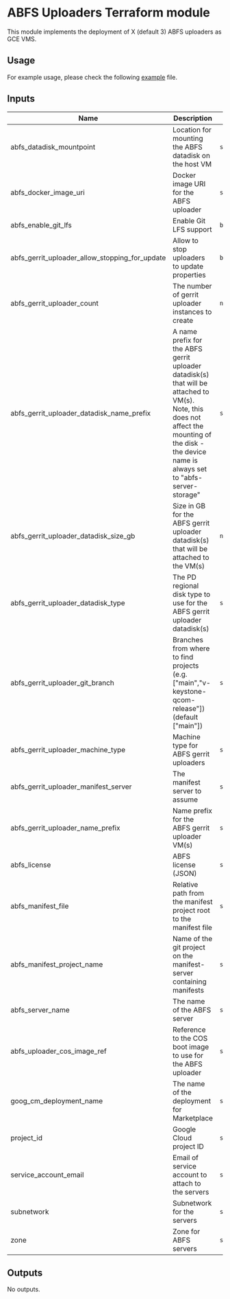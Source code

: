 # ABFS Uploaders Terraform module

This module implements the deployment of X (default 3) ABFS uploaders as GCE VMS.

## Usage

For example usage, please check the following [example](../../examples/simple/main.tf) file.

<!-- BEGINNING OF PRE-COMMIT-TERRAFORM DOCS HOOK -->
## Inputs

| Name | Description | Type | Default | Required |
|------|-------------|------|---------|:--------:|
| abfs\_datadisk\_mountpoint | Location for mounting the ABFS datadisk on the host VM | `string` | `"/mnt/disks/abfs-data"` | no |
| abfs\_docker\_image\_uri | Docker image URI for the ABFS uploader | `string` | n/a | yes |
| abfs\_enable\_git\_lfs | Enable Git LFS support | `bool` | `false` | no |
| abfs\_gerrit\_uploader\_allow\_stopping\_for\_update | Allow to stop uploaders to update properties | `bool` | `true` | no |
| abfs\_gerrit\_uploader\_count | The number of gerrit uploader instances to create | `number` | `3` | no |
| abfs\_gerrit\_uploader\_datadisk\_name\_prefix | A name prefix for the ABFS gerrit uploader datadisk(s) that will be attached to VM(s). Note, this does not affect the mounting of the disk - the device name is always set to "abfs-server-storage" | `string` | `"abfs-gerrit-uploader-datadisk"` | no |
| abfs\_gerrit\_uploader\_datadisk\_size\_gb | Size in GB for the ABFS gerrit uploader datadisk(s) that will be attached to the VM(s) | `number` | `4096` | no |
| abfs\_gerrit\_uploader\_datadisk\_type | The PD regional disk type to use for the ABFS gerrit uploader datadisk(s) | `string` | `"pd-ssd"` | no |
| abfs\_gerrit\_uploader\_git\_branch | Branches from where to find projects (e.g. ["main","v-keystone-qcom-release"]) (default ["main"]) | `set(string)` | <pre>[<br>  "main"<br>]</pre> | no |
| abfs\_gerrit\_uploader\_machine\_type | Machine type for ABFS gerrit uploaders | `string` | `"n2d-standard-48"` | no |
| abfs\_gerrit\_uploader\_manifest\_server | The manifest server to assume | `string` | `"android.googlesource.com"` | no |
| abfs\_gerrit\_uploader\_name\_prefix | Name prefix for the ABFS gerrit uploader VM(s) | `string` | `"abfs-gerrit-uploader"` | no |
| abfs\_license | ABFS license (JSON) | `string` | n/a | yes |
| abfs\_manifest\_file | Relative path from the manifest project root to the manifest file | `string` | `"default.xml"` | no |
| abfs\_manifest\_project\_name | Name of the git project on the manifest-server containing manifests | `string` | `"platform/manifest"` | no |
| abfs\_server\_name | The name of the ABFS server | `string` | n/a | yes |
| abfs\_uploader\_cos\_image\_ref | Reference to the COS boot image to use for the ABFS uploader | `string` | `"projects/cos-cloud/global/images/family/cos-109-lts"` | no |
| goog\_cm\_deployment\_name | The name of the deployment for Marketplace | `string` | `""` | no |
| project\_id | Google Cloud project ID | `string` | n/a | yes |
| service\_account\_email | Email of service account to attach to the servers | `string` | n/a | yes |
| subnetwork | Subnetwork for the servers | `string` | n/a | yes |
| zone | Zone for ABFS servers | `string` | n/a | yes |

## Outputs

No outputs.

<!-- END OF PRE-COMMIT-TERRAFORM DOCS HOOK -->
